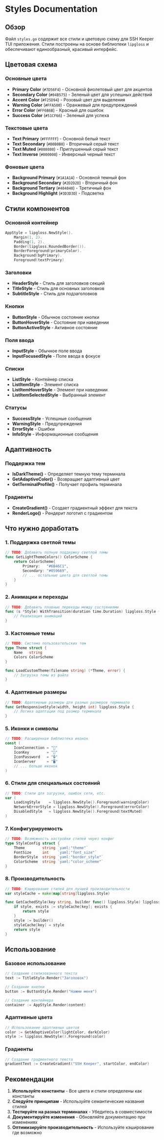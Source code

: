 # Styles Documentation

## Обзор

Файл `styles.go` содержит все стили и цветовую схему для SSH Keeper TUI приложения. Стили построены на основе библиотеки `lipgloss` и обеспечивают единообразный, красивый интерфейс.

## Цветовая схема

### Основные цвета

- **Primary Color** (`#7D56F4`) - Основной фиолетовый цвет для акцентов
- **Secondary Color** (`#04B575`) - Зеленый цвет для успешных действий
- **Accent Color** (`#F25D94`) - Розовый цвет для выделения
- **Warning Color** (`#FFA500`) - Оранжевый для предупреждений
- **Error Color** (`#FF6B6B`) - Красный для ошибок
- **Success Color** (`#51CF66`) - Зеленый для успеха

### Текстовые цвета

- **Text Primary** (`#FFFFFF`) - Основной белый текст
- **Text Secondary** (`#B0B0B0`) - Вторичный серый текст
- **Text Muted** (`#808080`) - Приглушенный серый текст
- **Text Inverse** (`#000000`) - Инверсный черный текст

### Фоновые цвета

- **Background Primary** (`#1A1A1A`) - Основной темный фон
- **Background Secondary** (`#2D2D2D`) - Вторичный фон
- **Background Tertiary** (`#404040`) - Третичный фон
- **Background Highlight** (`#3D3D3D`) - Подсветка

## Стили компонентов

### Основной контейнер

```go
AppStyle = lipgloss.NewStyle().
    Margin(1, 2).
    Padding(1, 2).
    Border(lipgloss.RoundedBorder()).
    BorderForeground(primaryColor).
    Background(bgPrimary).
    Foreground(textPrimary)
```

### Заголовки

- **HeaderStyle** - Стиль для заголовков секций
- **TitleStyle** - Стиль для основных заголовков
- **SubtitleStyle** - Стиль для подзаголовков

### Кнопки

- **ButtonStyle** - Обычное состояние кнопки
- **ButtonHoverStyle** - Состояние при наведении
- **ButtonActiveStyle** - Активное состояние

### Поля ввода

- **InputStyle** - Обычное поле ввода
- **InputFocusedStyle** - Поле ввода в фокусе

### Списки

- **ListStyle** - Контейнер списка
- **ListItemStyle** - Элемент списка
- **ListItemHoverStyle** - Элемент при наведении
- **ListItemSelectedStyle** - Выбранный элемент

### Статусы

- **SuccessStyle** - Успешные сообщения
- **WarningStyle** - Предупреждения
- **ErrorStyle** - Ошибки
- **InfoStyle** - Информационные сообщения

## Адаптивность

### Поддержка тем

- **IsDarkTheme()** - Определяет темную тему терминала
- **GetAdaptiveColor()** - Возвращает адаптивный цвет
- **GetTerminalProfile()** - Получает профиль терминала

### Градиенты

- **CreateGradient()** - Создает градиентный эффект для текста
- **RenderLogo()** - Рендерит логотип с градиентом

## Что нужно доработать

### 1. Поддержка светлой темы

```go
// TODO: Добавить полную поддержку светлой темы
func GetLightThemeColors() ColorScheme {
    return ColorScheme{
        Primary:   "#6B46C1",
        Secondary: "#059669",
        // ... остальные цвета для светлой темы
    }
}
```

### 2. Анимации и переходы

```go
// TODO: Добавить плавные переходы между состояниями
func (s *Style) WithTransition(duration time.Duration) lipgloss.Style {
    // Реализация анимаций
}
```

### 3. Кастомные темы

```go
// TODO: Система пользовательских тем
type Theme struct {
    Name   string
    Colors ColorScheme
}

func LoadCustomTheme(filename string) (*Theme, error) {
    // Загрузка темы из файла
}
```

### 4. Адаптивные размеры

```go
// TODO: Адаптивные размеры для разных размеров терминала
func GetResponsiveStyle(width, height int) lipgloss.Style {
    // Логика адаптации под размер терминала
}
```

### 5. Иконки и символы

```go
// TODO: Расширенная библиотека иконок
const (
    IconConnection = "🔗"
    IconKey        = "🔑"
    IconPassword   = "🔒"
    IconServer     = "🖥️"
    // ... больше иконок
)
```

### 6. Стили для специальных состояний

```go
// TODO: Стили для загрузки, ошибок сети, etc.
var (
    LoadingStyle    = lipgloss.NewStyle().Foreground(warningColor)
    NetworkErrorStyle = lipgloss.NewStyle().Foreground(errorColor)
    DisabledStyle   = lipgloss.NewStyle().Foreground(textMuted)
)
```

### 7. Конфигурируемость

```go
// TODO: Возможность настройки стилей через конфиг
type StyleConfig struct {
    Theme        string `yaml:"theme"`
    FontSize     int    `yaml:"font_size"`
    BorderStyle  string `yaml:"border_style"`
    ColorScheme  string `yaml:"color_scheme"`
}
```

### 8. Производительность

```go
// TODO: Кэширование стилей для лучшей производительности
var styleCache = make(map[string]lipgloss.Style)

func GetCachedStyle(key string, builder func() lipgloss.Style) lipgloss.Style {
    if style, exists := styleCache[key]; exists {
        return style
    }
    style := builder()
    styleCache[key] = style
    return style
}
```

## Использование

### Базовое использование

```go
// Создание стилизованного текста
text := TitleStyle.Render("Заголовок")

// Создание кнопки
button := ButtonStyle.Render("Нажми меня")

// Создание контейнера
container := AppStyle.Render(content)
```

### Адаптивные цвета

```go
// Использование адаптивных цветов
color := GetAdaptiveColor(lightColor, darkColor)
style := lipgloss.NewStyle().Foreground(color)
```

### Градиенты

```go
// Создание градиентного текста
gradientText := CreateGradient("SSH Keeper", startColor, endColor)
```

## Рекомендации

1. **Используйте константы** - Все цвета и стили определены как константы
2. **Следуйте принципам** - Используйте семантические названия стилей
3. **Тестируйте на разных терминалах** - Убедитесь в совместимости
4. **Документируйте изменения** - Обновляйте документацию при изменениях
5. **Оптимизируйте производительность** - Используйте кэширование где возможно

